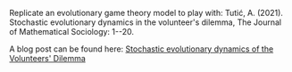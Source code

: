 Replicate an evolutionary game theory model to play with: 
Tutić, A. (2021). Stochastic evolutionary dynamics in the volunteer's dilemma, The Journal of Mathematical Sociology: 1--20.

A blog post can be found here: [Stochastic evolutionary dynamics of the Volunteers' Dilemma](https://nadiah.org/2021/03/01/2021/03/01/tutic-model)
